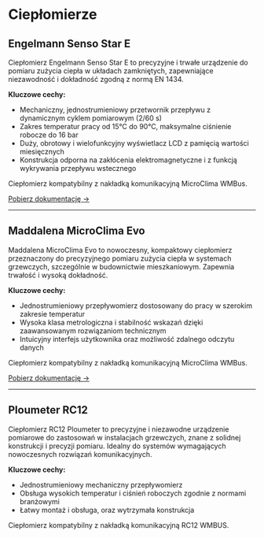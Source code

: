 # Ciepłomierze

## Engelmann Senso Star E

Ciepłomierz Engelmann Senso Star E to precyzyjne i trwałe urządzenie do pomiaru zużycia ciepła w układach zamkniętych, zapewniające niezawodność i dokładność zgodną z normą EN 1434.

**Kluczowe cechy:**

- Mechaniczny, jednostrumieniowy przetwornik przepływu z dynamicznym cyklem pomiarowym (2/60 s)
- Zakres temperatur pracy od 15°C do 90°C, maksymalne ciśnienie robocze do 16 bar
- Duży, obrotowy i wielofunkcyjny wyświetlacz LCD z pamięcią wartości miesięcznych
- Konstrukcja odporna na zakłócenia elektromagnetyczne i z funkcją wykrywania przepływu wstecznego

Ciepłomierz kompatybilny z nakładką komunikacyjną MicroClima WMBus.

[Pobierz dokumentację →](https://www.engelmann.de/wp-content/uploads/2024/03/Datenblatt_SensoStar_E_2023_12_01_de.pdf)

---

## Maddalena MicroClima Evo

Maddalena MicroClima Evo to nowoczesny, kompaktowy ciepłomierz przeznaczony do precyzyjnego pomiaru zużycia ciepła w systemach grzewczych, szczególnie w budownictwie mieszkaniowym. Zapewnia trwałość i wysoką dokładność.

**Kluczowe cechy:**

- Jednostrumieniowy przepływomierz dostosowany do pracy w szerokim zakresie temperatur
- Wysoka klasa metrologiczna i stabilność wskazań dzięki zaawansowanym rozwiązaniom technicznym
- Intuicyjny interfejs użytkownika oraz możliwość zdalnego odczytu danych

Ciepłomierz kompatybilny z nakładką komunikacyjną MicroClima WMBus.

[Pobierz dokumentację →](https://www.maddalena.it/wp-content/uploads/catalog-pdf/schedatecnicamicroclimaevo-en-v4.pdf)

---

## Ploumeter RC12

Ciepłomierz RC12 Ploumeter to precyzyjne i niezawodne urządzenie pomiarowe do zastosowań w instalacjach grzewczych, znane z solidnej konstrukcji i precyzji pomiaru. Idealny do systemów wymagających nowoczesnych rozwiązań komunikacyjnych.

**Kluczowe cechy:**

- Jednostrumieniowy mechaniczny przepływomierz
- Obsługa wysokich temperatur i ciśnień roboczych zgodnie z normami branżowymi
- Łatwy montaż i obsługa, oraz wytrzymała konstrukcja

Ciepłomierz kompatybilny z nakładką komunikacyjną RC12 WMBUS.